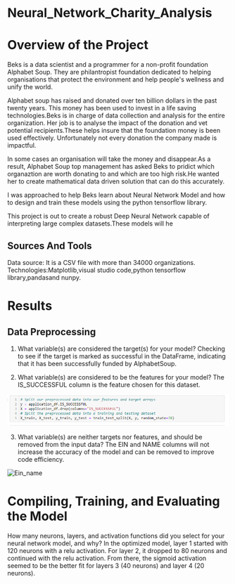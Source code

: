 # Neural_Network_Charity_Analysis

# Overview of the Project

Beks is a data scientist and a programmer for a non-profit foundation Alphabet Soup. They are philantropist foundation dedicated to helping organisations that protect the environment and help people's wellness and unify the world.

Alphabet soup has raised and donated over ten billion dollars in the past twenty years. This money has been used to invest in a life saving technologies.Beks is in charge of data collection and analysis for the entire organization. Her job is to analyse the impact of the donation and vet potential recipients.These helps insure that the foundation money is been used effectively. Unfortunately not every donation the company made is impactful.

In some cases an organisation will take the money and disappear.As a result, Alphabet Soup top management has asked Beks to pridict which organaztion are worth donating to and which are too high risk.He wanted her to create mathematical data driven solution that can do this accurately.

I was approached to help Beks learn about Neural Network Model and how to design and train these models using the python tensorflow library.

This project is out to create a robust Deep Neural Network capable of interpreting large complex datasets.These models will he

## Sources And Tools

Data source: It is a CSV file with more than 34000 organizations.
Technologies:Matplotlib,visual studio code,python tensorflow library,pandasand nunpy.

# Results

## Data Preprocessing

1. What variable(s) are considered the target(s) for your model?
   Checking to see if the target is marked as successful in the DataFrame, indicating that it has been successfully funded by AlphabetSoup.

2. What variable(s) are considered to be the features for your model?
   The IS_SUCCESSFUL column is the feature chosen for this dataset.

![Is_successful](https://github.com/femiimam001/Neural_Network_Charity_Analysis/blob/main/Resources/Is-_successful.PNG)

3. What variable(s) are neither targets nor features, and should be removed from the input data?
   The EIN and NAME columns will not increase the accuracy of the model and can be removed to improve code efficiency.

![Ein_name]()

# Compiling, Training, and Evaluating the Model

How many neurons, layers, and activation functions did you select for your neural network model, and why?
In the optimized model, layer 1 started with 120 neurons with a relu activation. For layer 2, it dropped to 80 neurons and continued with the relu activation. From there, the sigmoid activation seemed to be the better fit for layers 3 (40 neurons) and layer 4 (20 neurons).
